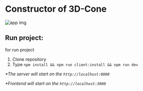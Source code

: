 # Constructor of 3D-Cone

![app img](https://cdn1.savepice.ru/uploads/2021/1/11/cd989a76e9f307c80079f9d85e052d6e-full.png)

## Run project:

for run project

1. Clone repository
1. Type `npm install && npm run client:install && npm run dev`

_\*The server will start on the `http://localhost:8000`_

_\*Frontend will start on the `http://localhost:3000`_

